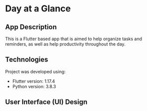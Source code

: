 # Day at a Glance
## App Description
This is a Flutter based app that is aimed to help organize tasks and reminders, as well as help productivity throughout the day.

## Technologies
Project was developed using:
* Flutter version: 1.17.4
* Python version: 3.8.3

## User Interface (UI) Design
